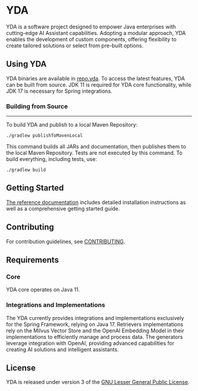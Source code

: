 # YDA

YDA is a software project designed to empower Java enterprises with cutting-edge AI Assistant capabilities. Adopting a modular approach, YDA enables the development of custom components, offering flexibility to create tailored solutions or select from pre-built options.

## Using YDA

YDA binaries are available in [repo.yda](https://github.com/love-vector/yda).
To access the latest features, YDA can be built from source.
JDK 11 is required for YDA core functionality, while JDK 17 is necessary for Spring integrations.

### Building from Source
___
To build YDA and publish to a local Maven Repository:
```
./gradlew publishToMavenLocal
```
This command builds all JARs and documentation, then publishes them to the local Maven Repository. Tests are not executed by this command. To build everything, including tests, use:
```
./gradlew build
```

## Getting Started

[The reference documentation](#) includes detailed installation instructions as well as a comprehensive getting started guide.

Contributing
-------  
For contribution guidelines, see [CONTRIBUTING](#).


## Requirements

### Core
YDA  core operates on Java 11.

### Integrations and Implementations
The YDA currently provides integrations and implementations exclusively for the Spring Framework, relying on Java 17. Retrievers implementations rely on the Milvus Vector Store and the OpenAI Embedding Model in their implementations to efficiently manage and process data. The generators leverage integration with OpenAI, providing advanced capabilities for creating AI solutions and intelligent assistants.

## License
YDA is released under version 3 of the [GNU Lesser General Public License](https://www.gnu.org/licenses/lgpl-3.0-standalone.html).
